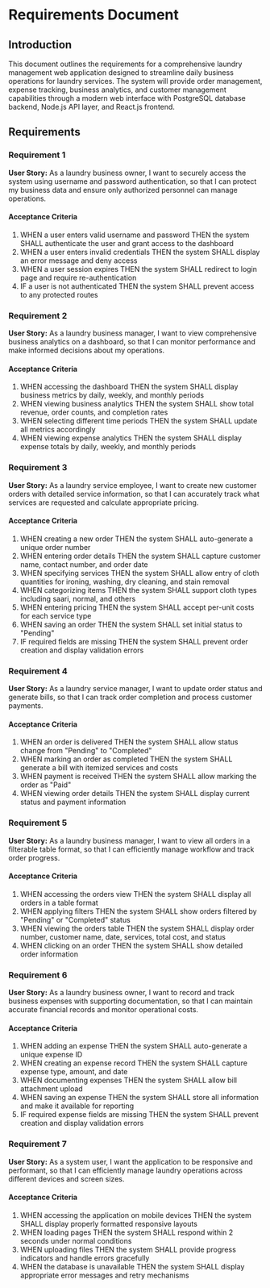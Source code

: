 # Requirements Document

## Introduction

This document outlines the requirements for a comprehensive laundry management web application designed to streamline daily business operations for laundry services. The system will provide order management, expense tracking, business analytics, and customer management capabilities through a modern web interface with PostgreSQL database backend, Node.js API layer, and React.js frontend.

## Requirements

### Requirement 1

**User Story:** As a laundry business owner, I want to securely access the system using username and password authentication, so that I can protect my business data and ensure only authorized personnel can manage operations.

#### Acceptance Criteria

1. WHEN a user enters valid username and password THEN the system SHALL authenticate the user and grant access to the dashboard
2. WHEN a user enters invalid credentials THEN the system SHALL display an error message and deny access
3. WHEN a user session expires THEN the system SHALL redirect to login page and require re-authentication
4. IF a user is not authenticated THEN the system SHALL prevent access to any protected routes

### Requirement 2

**User Story:** As a laundry business manager, I want to view comprehensive business analytics on a dashboard, so that I can monitor performance and make informed decisions about my operations.

#### Acceptance Criteria

1. WHEN accessing the dashboard THEN the system SHALL display business metrics by daily, weekly, and monthly periods
2. WHEN viewing business analytics THEN the system SHALL show total revenue, order counts, and completion rates
3. WHEN selecting different time periods THEN the system SHALL update all metrics accordingly
4. WHEN viewing expense analytics THEN the system SHALL display expense totals by daily, weekly, and monthly periods

### Requirement 3

**User Story:** As a laundry service employee, I want to create new customer orders with detailed service information, so that I can accurately track what services are requested and calculate appropriate pricing.

#### Acceptance Criteria

1. WHEN creating a new order THEN the system SHALL auto-generate a unique order number
2. WHEN entering order details THEN the system SHALL capture customer name, contact number, and order date
3. WHEN specifying services THEN the system SHALL allow entry of cloth quantities for ironing, washing, dry cleaning, and stain removal
4. WHEN categorizing items THEN the system SHALL support cloth types including saari, normal, and others
5. WHEN entering pricing THEN the system SHALL accept per-unit costs for each service type
6. WHEN saving an order THEN the system SHALL set initial status to "Pending"
7. IF required fields are missing THEN the system SHALL prevent order creation and display validation errors

### Requirement 4

**User Story:** As a laundry service manager, I want to update order status and generate bills, so that I can track order completion and process customer payments.

#### Acceptance Criteria

1. WHEN an order is delivered THEN the system SHALL allow status change from "Pending" to "Completed"
2. WHEN marking an order as completed THEN the system SHALL generate a bill with itemized services and costs
3. WHEN payment is received THEN the system SHALL allow marking the order as "Paid"
4. WHEN viewing order details THEN the system SHALL display current status and payment information

### Requirement 5

**User Story:** As a laundry business manager, I want to view all orders in a filterable table format, so that I can efficiently manage workflow and track order progress.

#### Acceptance Criteria

1. WHEN accessing the orders view THEN the system SHALL display all orders in a table format
2. WHEN applying filters THEN the system SHALL show orders filtered by "Pending" or "Completed" status
3. WHEN viewing the orders table THEN the system SHALL display order number, customer name, date, services, total cost, and status
4. WHEN clicking on an order THEN the system SHALL show detailed order information

### Requirement 6

**User Story:** As a laundry business owner, I want to record and track business expenses with supporting documentation, so that I can maintain accurate financial records and monitor operational costs.

#### Acceptance Criteria

1. WHEN adding an expense THEN the system SHALL auto-generate a unique expense ID
2. WHEN creating an expense record THEN the system SHALL capture expense type, amount, and date
3. WHEN documenting expenses THEN the system SHALL allow bill attachment upload
4. WHEN saving an expense THEN the system SHALL store all information and make it available for reporting
5. IF required expense fields are missing THEN the system SHALL prevent creation and display validation errors

### Requirement 7

**User Story:** As a system user, I want the application to be responsive and performant, so that I can efficiently manage laundry operations across different devices and screen sizes.

#### Acceptance Criteria

1. WHEN accessing the application on mobile devices THEN the system SHALL display properly formatted responsive layouts
2. WHEN loading pages THEN the system SHALL respond within 2 seconds under normal conditions
3. WHEN uploading files THEN the system SHALL provide progress indicators and handle errors gracefully
4. WHEN the database is unavailable THEN the system SHALL display appropriate error messages and retry mechanisms